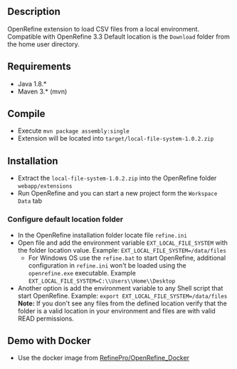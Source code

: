 
## Description

OpenRefine extension to load CSV files from a local environment. Compatible with OpenRefine 3.3
Default location is the `Download` folder from the home user directory.

## Requirements

* Java 1.8.*
* Maven 3.* (mvn)

## Compile

* Execute `mvn package assembly:single`
* Extension will be located into `target/local-file-system-1.0.2.zip`

## Installation

* Extract the `local-file-system-1.0.2.zip` into the OpenRefine folder `webapp/extensions`
* Run OpenRefine and you can start a new project form the `Workspace Data` tab

### Configure default location folder

* In the OpenRefine installation folder locate file `refine.ini`
* Open file and add the environment variable `EXT_LOCAL_FILE_SYSTEM` with the folder location value. Example: `EXT_LOCAL_FILE_SYSTEM=/data/files`
  * For Windows OS use the `refine.bat` to start OpenRefine, additional configuration in `refine.ini` won't be loaded using the `openrefine.exe` executable. Example `EXT_LOCAL_FILE_SYSTEM=C:\\Users\\Home\\Desktop`
* Another option is add the environment variable to any Shell script that start OpenRefine. Example: `export EXT_LOCAL_FILE_SYSTEM=/data/files`
**Note:** If you don't see any files from the defined location verify that the folder is a valid location in your environment and files are with valid READ permissions.


## Demo with Docker

* Use the docker image from [RefinePro/OpenRefine_Docker ](https://github.com/RefinePro/OpenRefine_Docker)
